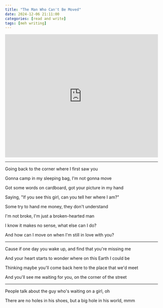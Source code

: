 ```yaml
---
title: "The Man Who Can't Be Moved"
date: 2024-12-06 21:11:00
categories: [read and write]
tags: [meh writing]
---
```


<iframe style="overflow:hidden; width:100%; height:405px" src="https://www.youtube.com/watch?v=gS9o1FAszdk" frameborder="0" allow="accelerometer; autoplay; clipboard-write; encrypted-media; gyroscope; picture-in-picture" allowfullscreen></iframe>

---

Going back to the corner where I first saw you

Gonna camp in my sleeping bag, I'm not gonna move

Got some words on cardboard, got your picture in my hand

Saying, "If you see this girl, can you tell her where I am?"

Some try to hand me money, they don't understand

I'm not broke, I'm just a broken-hearted man

I know it makes no sense, what else can I do?

And how can I move on when I'm still in love with you?

---

Cause if one day you wake up, and find that you're missing me

And your heart starts to wonder where on this Earth I could be

Thinking maybe you'll come back here to the place that we'd meet

And you'll see me waiting for you, on the corner of the street

---

People talk about the guy who's waiting on a girl, oh

There are no holes in his shoes, but a big hole in his world, mmm

